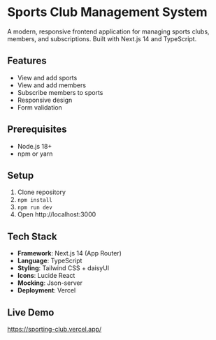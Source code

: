 # Sports Club Management System

A modern, responsive frontend application for managing sports clubs, members, and subscriptions. Built with Next.js 14 and TypeScript.

## Features
- View and add sports
- View and add members  
- Subscribe members to sports
- Responsive design
- Form validation

## Prerequisites
- Node.js 18+ 
- npm or yarn

## Setup
1. Clone repository
2. `npm install`
3. `npm run dev`
4. Open http://localhost:3000

## Tech Stack

- **Framework**: Next.js 14 (App Router)
- **Language**: TypeScript
- **Styling**: Tailwind CSS + daisyUI
- **Icons**: Lucide React
- **Mocking**: Json-server
- **Deployment**: Vercel

## Live Demo
https://sporting-club.vercel.app/

